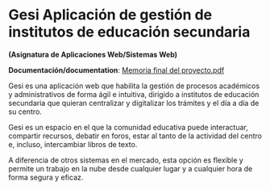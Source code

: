 # Gesi Aplicación de gestión de institutos de educación secundaria

**(Asignatura de Aplicaciones Web/Sistemas Web)**

**Documentación/documentation**: [Memoria final del proyecto.pdf](https://github.com/juancrrn/awsw-gesi/blob/master/Memoria%20final%20del%20proyecto.pdf)

Gesi es una aplicación web que habilita la gestión de procesos académicos y administrativos de forma ágil e intuitiva, dirigido a institutos de educación secundaria que quieran centralizar y digitalizar los trámites y el día a día de su centro.

Gesi es un espacio en el que la comunidad educativa puede interactuar, compartir recursos, debatir en foros, estar al tanto de la actividad del centro e, incluso, intercambiar libros de texto.

A diferencia de otros sistemas en el mercado, esta opción es flexible y permite un trabajo en la nube desde cualquier lugar y a cualquier hora de forma segura y eficaz.
